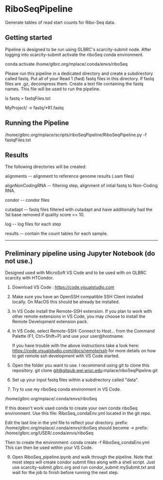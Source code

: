 # RiboSeqPipeline

Generate tables of read start counts for Ribo-Seq data.

## Getting started

Pipeline is designed to be run using GLBRC's scarcity-submit node.
After logging into scarcity-submit activate the riboSeq conda environment.

conda activate /home/glbrc.org/mplace/.conda/envs/riboSeq

Please run this pipeline in a dedicated directory and create a subdirectory
called fastq. Put all of your Read 1 (fwd) fastq files in this directory.
If fastq files are .gz, decompress them. Create a text file containing the
fastq names.  This file will be used to run the pipeline.

ls fastq > fastqFiles.txt

MyProject/ -> fastq/*R1.fastq

## Running the Pipeline

/home/glbrc.org/mplace/scripts/riboSeqPipeline/RiboSeqPipeline.py -f fastqFiles.txt

## Results
The following directories will be created:
 
 alignments  -- alignment to reference genome results (.sam files)

 alignNonCodingRNA -- filtering step, alignment of intial fastq to Non-Coding RNA.

 condor    -- condor files

 cutadapt  -- fastq files filtered with cutadapt and have additionally had the 1st base
              removed if quality score <= 10.

 log       -- log files for each step

 results   -- contain the count tables for each sample.
 
*******************************************************************************



## Preliminary pipeline using Jupyter Notebook (do not use.)

Designed used with MicroSoft VS Code and to be used with on GLBRC scarcity with HTCondor.  

1) Download VS Code : https://code.visualstudio.com

2) Make sure you have an OpenSSH compatible SSH Client installed locally. On MacOS this should be already be installed.

3) In VS Code install the Remote-SSH extension. If you plan to work with other remote extensions in VS Code, you may choose to install the Remote Development extension pack.

4) In VS Code, select Remote-SSH: Connect to Host... from the Command Palette (F1, Ctrl+Shift+P) and use your user@hostname.

    If you have trouble with the above instructions take a look here: https://code.visualstudio.com/docs/remote/ssh
    for more details on how to get remote ssh development with VS Code started.

6) Open the folder you want to use.  I recommend using git to clone this repository. 
    git clone git@gitpub.wei.wisc.edu:mplace/riboSeqPipeline.git

7) Set up your input fastq files within a subdirectory called "data".

8) Try to use my riboSeq conda environment in VS Code.

/home/glbrc.org/mplace/.conda/envs/riboSeq

 If this doesn't work used conda to create your own conda riboSeq environment.
 Use this file: RiboSeq_condaEnv.yml  located in the git repo.

 Edit the last line in the yml file to reflect your directory.
 prefix: /home/glbrc.org/mplace/.conda/envs/riboSeq should become ->
        prefix: /home/glbrc.org/USER/.conda/envs/riboSeq

 Then to create the environment:  conda create -f RiboSeq_condaEnv.yml
 This can then be used within your VS Code. 

 9) Open RiboSeq_pipeline.ipynb and walk through the pipeline.
 Note that most steps will create condor submit files along with a shell script.
 Just use scarcity-submit.glbrc.org and run condor_submit mySubmit.txt and wait for 
 the job to finish before running the next step.

 

